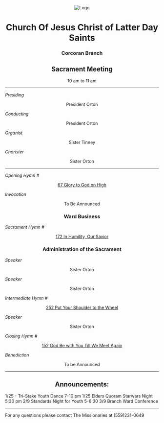 <div align="center">
  <img src="https://www.churchofjesuschrist.org/imgs/0eaee043c81a11ed871feeeeac1e81b4340d3ef4/full/%21640%2C/0/default" alt="Logo">
</div>

<div align="center">
  <h1>Church Of Jesus Christ of Latter Day Saints</h1>  
  <h3>Corcoran Branch</h3>  
  <h2>Sacrament Meeting</h2>  
  10 am to 11 am
</div>

---

*Presiding*  
<div align="center">President Orton</div>

*Conducting*  
<div align="center">President Orton</div>

*Organist*  
<div align="center">Sister Tinney</div>

*Chorister*  
<div align="center">Sister Orton</div>

---

*Opening Hymn #*  
<div align="center">
  <a href="https://www.churchofjesuschrist.org/study/manual/hymns/glory-to-god-on-high?lang=eng">67 Glory to God on High</a>
</div>

*Invocation*  
<div align="center">To Be Announced</div>

<div align="center">
  <h3>Ward Business</h3>
</div>

*Sacrament Hymn #*  
<div align="center">
  <a href="https://www.churchofjesuschrist.org/study/manual/hymns/in-humility-our-savior?lang=eng">172 In Humility, Our Savior</a>
</div>

<div align="center">
  <h3>Administration of the Sacrament</h3>
</div>

*Speaker*  
<div align="center">Sister Orton</div>

*Speaker*  
<div align="center">Sister Orton</div>

*Intermediate Hymn #*  
<div align="center">
  <a href="https://www.churchofjesuschrist.org/study/manual/hymns/put-your-shoulder-to-the-wheel?lang=eng">252 Put Your Shoulder to the Wheel</a>
</div>

*Speaker*  
<div align="center">Sister Orton</div>

*Closing Hymn #*  
<div align="center">
  <a href="https://www.churchofjesuschrist.org/study/manual/hymns/god-be-with-you-till-we-meet-again?lang=eng">152 God Be with You Till We Meet Again</a>
</div>

*Benediction*  
<div align="center">To be Announced</div>

---

<div align="center">
  <h2>Announcements:</h2>
</div>
1/25 - Tri-Stake Youth Dance 7-10 pm 
1/25 Elders Quoram Starwars Night 5:30 pm
2/9 Standards Night for Youth 5-6:30
3/9 Branch Ward Conference

---

For any questions please contact The Missionaries at (559)231-0649
